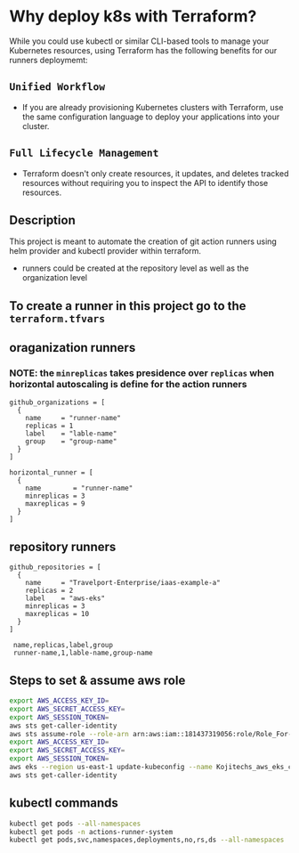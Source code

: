 # Why deploy k8s with Terraform?
While you could use kubectl or similar CLI-based tools to manage your Kubernetes resources, using Terraform has the following benefits for our runners deploymemt:
## `Unified Workflow`
- If you are already provisioning Kubernetes clusters with Terraform, use the same configuration language to deploy your applications into your cluster.

## `Full Lifecycle Management` 
- Terraform doesn't only create resources, it updates, and deletes tracked resources without requiring you to inspect the API to identify those resources.

## Description
This project is meant to automate the creation of git action runners using helm provider and kubectl provider within terraform.
- runners could be created at the repository level as well as the organization level

## To create a runner in this project go to the `terraform.tfvars`

## oraganization runners
### NOTE: the `minreplicas` takes presidence over `replicas` when horizontal autoscaling is define for the action runners
```hcl
github_organizations = [
  {
    name     = "runner-name"
    replicas = 1
    label    = "lable-name"
    group    = "group-name"
  }
]

horizontal_runner = [
  {
    name        = "runner-name"
    minreplicas = 3
    maxreplicas = 9
  }
]
```

## repository runners

```hcl
github_repositories = [
  {
    name     = "Travelport-Enterprise/iaas-example-a"
    replicas = 2
    label    = "aws-eks"
    minreplicas = 3
    maxreplicas = 10
  }
]

```

```csv
 name,replicas,label,group
 runner-name,1,lable-name,group-name
```
## Steps to set & assume aws role
```bash
export AWS_ACCESS_KEY_ID=
export AWS_SECRET_ACCESS_KEY=
export AWS_SESSION_TOKEN=
aws sts get-caller-identity
aws sts assume-role --role-arn arn:aws:iam::181437319056:role/Role_For-S3_Creation --role-session-name kubectl-Session
export AWS_ACCESS_KEY_ID=
export AWS_SECRET_ACCESS_KEY=
export AWS_SESSION_TOKEN=
aws eks --region us-east-1 update-kubeconfig --name Kojitechs_aws_eks_cluster
aws sts get-caller-identity
```
## kubectl commands
```bash
kubectl get pods --all-namespaces
kubectl get pods -n actions-runner-system
kubectl get pods,svc,namespaces,deployments,no,rs,ds --all-namespaces
```
